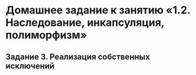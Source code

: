 # Домашнее задание к занятию «1.2. Наследование, инкапсуляция, полиморфизм»   

## Задание 3. Реализация собственных исключений  